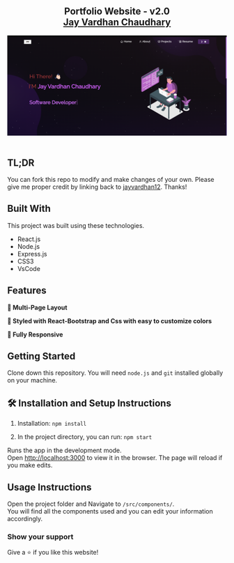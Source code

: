 <h2 align="center">
  Portfolio Website - v2.0<br/>
  <a href="https://soumyajit.vercel.app/" target="_blank">Jay Vardhan Chaudhary</a>
</h2>
<div align="center">
  <img alt="Demo" src="./Images/Screenshot (63).png" />
</div>

<br/>




## TL;DR

You can fork this repo to modify and make changes of your own. Please give me proper credit by linking back to [jayvardhan12](https://github.com/jayvardhan12/portfolio-new). Thanks!

## Built With



This project was built using these technologies.

- React.js
- Node.js
- Express.js
- CSS3
- VsCode

## Features

**📖 Multi-Page Layout**

**🎨 Styled with React-Bootstrap and Css with easy to customize colors**

**📱 Fully Responsive**

## Getting Started

Clone down this repository. You will need `node.js` and `git` installed globally on your machine.

## 🛠 Installation and Setup Instructions

1. Installation: `npm install`

2. In the project directory, you can run: `npm start`

Runs the app in the development mode.\
Open [http://localhost:3000](http://localhost:3000) to view it in the browser.
The page will reload if you make edits.

## Usage Instructions

Open the project folder and Navigate to `/src/components/`. <br/>
You will find all the components used and you can edit your information accordingly.

### Show your support

Give a ⭐ if you like this website!



